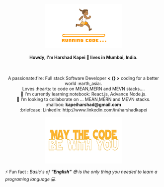 <p align="center">
  <img width="250" src="./source.gif">
</p>

<h4 align="center"> Howdy, I'm Harshad Kapei 👋 lives in Mumbai, India.</h4> <br>
<p align="center">
  A passionate:fire: Full stack Software Developer <b>< {} ></b> coding for a better world :earth_asia:. <br>
  Loves :hearts: to code on MEAN,MERN and MEVN stacks.... </br>
  🌱 I'm currently learning:notebook: React.js, Advance Node.js.<br>
  👯 I’m looking to collaborate on ... MEAN,MERN and MEVN stacks.<br>
  :mailbox: <b>kapeiharshad@gmail.com</b><br>
  :briefcase: LinkedIn: http://www.linkedin.com/in/harshadkapei
</p> 

<p align="center">
  <img width="250" height="150" src="./thanksImg.png">
</p>

⚡ Fun fact : <i>Basic's of <b>"English"</b> :sunglasses: is the only thing you needed to learn a programing language :computer:.</i>

<!--
**kapeiharshad/kapeiharshad** is a ✨ _special_ ✨ repository because its `README.md` (this file) appears on your GitHub profile.

Here are some ideas to get you started:

- 🔭 I’m currently working on ...
- 🌱 I’m currently learning ...
- 👯 I’m looking to collaborate on ...
- 🤔 I’m looking for help with ...
- 💬 Ask me about ...
- 📫 How to reach me: ...
- 😄 Pronouns: ...
- ⚡ Fun fact: ...
-->
